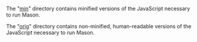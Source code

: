 
The "<a href="min">min</a>" directory contains minified versions of the JavaScript necessary to run Mason.

The "<a href="orig">orig</a>" directory contains non-minified, human-readable versions of the JavaScript necessary to run Mason.
